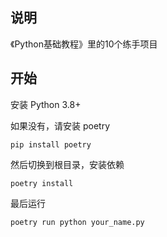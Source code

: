 ## 说明

《Python基础教程》里的10个练手项目

## 开始

安装 Python 3.8+

如果没有，请安装 poetry

```
pip install poetry
```

然后切换到根目录，安装依赖

```
poetry install
```

最后运行

```
poetry run python your_name.py
```
